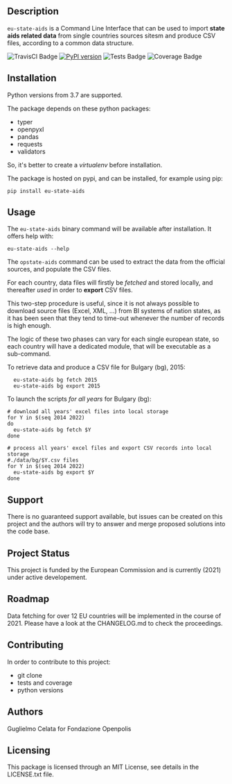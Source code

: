 ## Description

`eu-state-aids` is a Command Line Interface that can be used 
to import **state aids related data** from single countries sources sitesm
and produce CSV files, according to a common  data structure.


![TravisCI Badge](https://travis-ci.com/openpolis/eu-state-aids.svg?branch=master "TravisCI building status")
[![PyPI version](https://badge.fury.io/py/eu-state-aids.svg)](https://badge.fury.io/py/eu-state-aids)
![Tests Badge](https://op-badges.s3.eu-west-1.amazonaws.com/eu-state-aids/tests-badge.svg)
![Coverage Badge](https://op-badges.s3.eu-west-1.amazonaws.com/eu-state-aids/coverage-badge.svg)

## Installation

Python versions from 3.7 are supported.
 
The package depends on these python packages:
* typer
* openpyxl
* pandas
* requests
* validators

So, it's better to create a *virtualenv* before installation.

The package is hosted on pypi, and can be installed, for example using pip:

    pip install eu-state-aids 


## Usage

The `eu-state-aids` binary command will be available after installation. 
It offers help with:

    eu-state-aids --help

The `opstate-aids` command can be used to extract the data from the official sources, 
and populate the CSV files.

For each country, data files will firstly be *fetched* and stored locally, 
and thereafter *used* in order to **export** CSV files.

This two-step procedure is useful, since it is not always possible to download source files (Excel, XML, ...) from 
BI systems of nation states, as it has been seen that they tend to time-out whenever the number of records is 
high enough.

The logic of these two phases can vary for each single european state, so each country will have a dedicated module,
that will be executable as a sub-command.

To retrieve data and produce a CSV file for Bulgary (bg), 2015:
 
      eu-state-aids bg fetch 2015
      eu-state-aids bg export 2015

To launch the scripts *for all years* for Bulgary (bg):

    # download all years' excel files into local storage 
    for Y in $(seq 2014 2022)
    do 
      eu-state-aids bg fetch $Y
    done
    
    # process all years' excel files and export CSV records into local storage 
    #./data/bg/$Y.csv files
    for Y in $(seq 2014 2022)
      eu-state-aids bg export $Y
    done

## Support

There is no guaranteed support available, but issues can be created on this project 
and the authors will try to answer and merge proposed solutions into the code base.

## Project Status

This project is funded by the European Commission and is currently (2021) under active developement.

## Roadmap
Data fetching for over 12 EU countries will be implemented in the course of 2021.
Please have a look at the CHANGELOG.md to check  the proceedings.

## Contributing
In order to contribute to this project:
* git clone
* tests and coverage
* python versions

## Authors
Guglielmo Celata for Fondazione Openpolis

## Licensing
This package is licensed through an MIT License, see details in the LICENSE.txt file.

